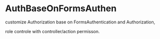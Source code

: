 # AuthBaseOnFormsAuthen

customize Authorization base on FormsAuthentication and Authorization,

role controle with controller/action permisson. 
